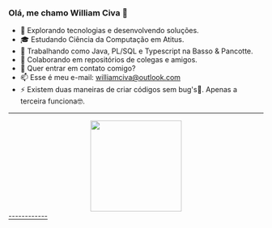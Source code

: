 ### Olá, me chamo William Civa 👋

- 🤔 Explorando tecnologias e desenvolvendo soluções.
- 🎓 Estudando Ciência da Computação em Atitus.
- 💼 Trabalhando como Java, PL/SQL e Typescript na Basso & Pancotte.
- 👯 Colaborando em repositórios de colegas e amigos.
- 💬 Quer entrar em contato comigo?
- 📫 Esse é meu e-mail: williamciva@outlook.com
- ⚡ Existem duas maneiras de criar códigos sem bug's🐞. Apenas a terceira funciona🤓.
------------
<div align="center">
  <a href="https://github.com/williamciva">
  <img height="180em" src="https://github-readme-stats.vercel.app/api?username=williamciva&show_icons=true&theme=dracula&include_all_commits=true&count_private=true&title_color=90fc03&text_color=008a49&icon_color=62fc03&bg_color=030500&border_radius=10&border_color=b3fc53"/>
</div>
------------
<!--START_SECTION:badges-->
<!--END_SECTION:badges-->
